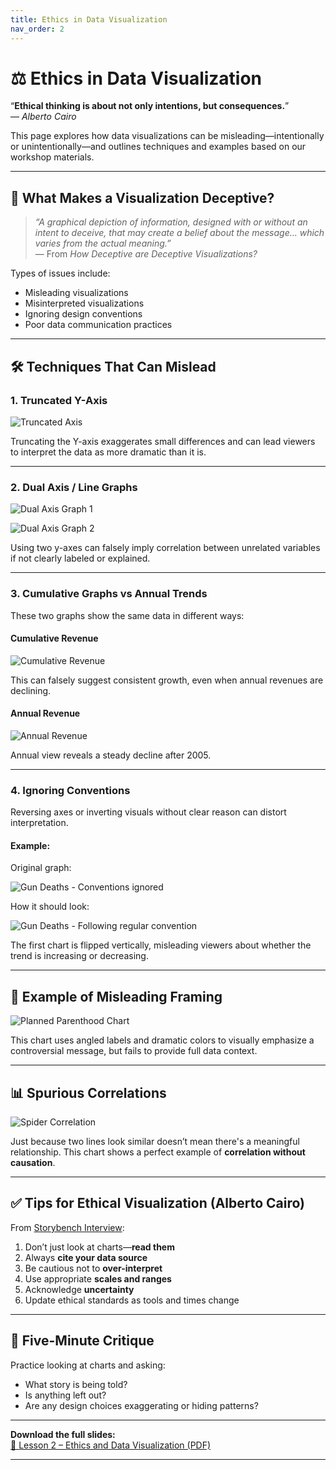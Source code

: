 ```yaml
---
title: Ethics in Data Visualization
nav_order: 2
---
```


# ⚖️ Ethics in Data Visualization

“**Ethical thinking is about not only intentions, but consequences.**”  
— *Alberto Cairo*

This page explores how data visualizations can be misleading—intentionally or unintentionally—and outlines techniques and examples based on our workshop materials.

---

## 🚩 What Makes a Visualization Deceptive?

> *“A graphical depiction of information, designed with or without an intent to deceive, that may create a belief about the message... which varies from the actual meaning.”*  
> — From *How Deceptive are Deceptive Visualizations?*

Types of issues include:
- Misleading visualizations
- Misinterpreted visualizations
- Ignoring design conventions
- Poor data communication practices

---

## 🛠️ Techniques That Can Mislead

### 1. Truncated Y-Axis

![Truncated Axis](truncated_axis.png)

Truncating the Y-axis exaggerates small differences and can lead viewers to interpret the data as more dramatic than it is.

---

### 2. Dual Axis / Line Graphs

![Dual Axis Graph 1](dual_axis_line_graph_1.png)

![Dual Axis Graph 2](dual_axis_line_graph_2.jpg)

Using two y-axes can falsely imply correlation between unrelated variables if not clearly labeled or explained.

---

### 3. Cumulative Graphs vs Annual Trends

These two graphs show the same data in different ways:

#### Cumulative Revenue

![Cumulative Revenue](annual_revenue_cumulative.png)

This can falsely suggest consistent growth, even when annual revenues are declining.

#### Annual Revenue

![Annual Revenue](annual_revenue.png)

Annual view reveals a steady decline after 2005.

---

### 4. Ignoring Conventions

Reversing axes or inverting visuals without clear reason can distort interpretation.

#### Example:

Original graph:

![Gun Deaths - Conventions ignored](gun_death_left.png)

How it should look:

![Gun Deaths - Following regular convention](gun_death_right.png)

The first chart is flipped vertically, misleading viewers about whether the trend is increasing or decreasing.

---

## 🧠 Example of Misleading Framing

![Planned Parenthood Chart](dual_axis_line_graph_1.png)

This chart uses angled labels and dramatic colors to visually emphasize a controversial message, but fails to provide full data context.

---

## 📊 Spurious Correlations

![Spider Correlation](dual_axis_line_graph_2.jpg)

Just because two lines look similar doesn’t mean there's a meaningful relationship. This chart shows a perfect example of **correlation without causation**.

---

## ✅ Tips for Ethical Visualization (Alberto Cairo)

From [Storybench Interview](https://www.storybench.org/six-ways-alberto-cairo-thinks-you-can-improve-your-data-visualizations/):

1. Don’t just look at charts—**read them**
2. Always **cite your data source**
3. Be cautious not to **over-interpret**
4. Use appropriate **scales and ranges**
5. Acknowledge **uncertainty**
6. Update ethical standards as tools and times change

---

## 📝 Five-Minute Critique

Practice looking at charts and asking:
- What story is being told?
- Is anything left out?
- Are any design choices exaggerating or hiding patterns?

---

**Download the full slides:**  
[📄 Lesson 2 – Ethics and Data Visualization (PDF)](Lesson%202_%20Ethics%20and%20Data%20Visualization.pdf)

---
